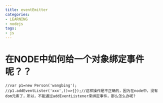 ```yaml
---
title: eventEmitter
categories: 
- LEARNING
- nodejs
tags:
- js
---
```


# 在NODE中如何给一个对象绑定事件呢？？
```
//var p1=new Person('wangbing');
//p1.addEventLister('xxx',()=>{});//这样操作是不正确的，因为在node中，没有dom元素了，所以，不能通过addEventListener来绑定事件，那么怎么办呢?

```


